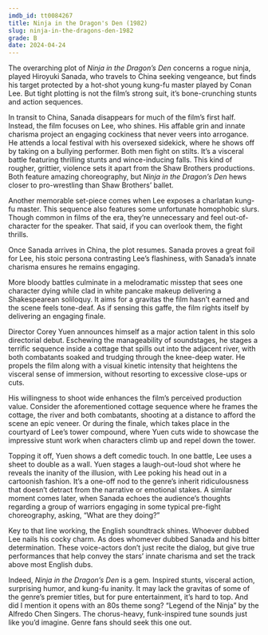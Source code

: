 ```yaml
---
imdb_id: tt0084267
title: Ninja in the Dragon's Den (1982)
slug: ninja-in-the-dragons-den-1982
grade: B
date: 2024-04-24
---
```


The overarching plot of _Ninja in the Dragon’s Den_ concerns a rogue ninja, played Hiroyuki Sanada, who travels to China seeking vengeance, but finds his target protected by a hot-shot young kung-fu master played by Conan Lee. But tight plotting is not the film’s strong suit, it’s bone-crunching stunts and action sequences.

<!-- end -->

In transit to China, Sanada disappears for much of the film’s first half. Instead, the film focuses on Lee, who shines. His affable grin and innate charisma project an engaging cockiness that never veers into arrogance. He attends a local festival with his oversexed sidekick, where he shows off by taking on a bullying performer. Both men fight on stilts. It’s a visceral battle featuring thrilling stunts and wince-inducing falls. This kind of rougher, grittier, violence sets it apart from the Shaw Brothers productions. Both feature amazing choreography, but _Ninja in the Dragon’s Den_ hews closer to pro-wrestling than Shaw Brothers’ ballet.

Another memorable set-piece comes when Lee exposes a charlatan kung-fu master. This sequence also features some unfortunate homophobic slurs. Though common in films of the era, they’re unnecessary and feel out-of-character for the speaker. That said, if you can overlook them, the fight thrills.

Once Sanada arrives in China, the plot resumes. Sanada proves a great foil for Lee, his stoic persona contrasting Lee’s flashiness, with Sanada’s innate charisma ensures he remains engaging.

More bloody battles culminate in a melodramatic misstep that sees one character dying while clad in white pancake makeup delivering a Shakespearean soliloquy. It aims for a gravitas the film hasn’t earned and the scene feels tone-deaf. As if sensing this gaffe, the film rights itself by delivering an engaging finale.

Director Corey Yuen announces himself as a major action talent in this solo directorial debut. Eschewing the manageability of soundstages, he stages a terrific sequence inside a cottage that spills out into the adjacent river, with both combatants soaked and trudging through the knee-deep water. He propels the film along with a visual kinetic intensity that heightens the visceral sense of immersion, without resorting to excessive close-ups or cuts.

His willingness to shoot wide enhances the film’s perceived production value. Consider the aforementioned cottage sequence where he frames the cottage, the river and both combatants, shooting at a distance to afford the scene an epic veneer. Or during the finale, which takes place in the courtyard of Lee’s tower compound, where Yuen cuts wide to showcase the impressive stunt work when characters climb up and repel down the tower.

Topping it off, Yuen shows a deft comedic touch. In one battle, Lee uses a sheet to double as a wall. Yuen stages a laugh-out-loud shot where he reveals the inanity of the illusion, with Lee poking his head out in a cartoonish fashion. It’s a one-off nod to the genre’s inherit ridiculousness that doesn’t detract from the narrative or emotional stakes. A similar moment comes later, when Sanada echoes the audience’s thoughts regarding a group of warriors engaging in some typical pre-fight choreography, asking, “What are they doing?”

Key to that line working, the English soundtrack shines. Whoever dubbed Lee nails his cocky charm. As does whomever dubbed Sanada and his bitter determination. These voice-actors don’t just recite the dialog, but give true performances that help convey the stars’ innate charisma and set the track above most English dubs.

Indeed, _Ninja in the Dragon’s Den_ is a gem. Inspired stunts, visceral action, surprising humor, and kung-fu inanity. It may lack the gravitas of some of the genre’s premier titles, but for pure entertainment, it’s hard to top. And did I mention it opens with an 80s theme song? “Legend of the Ninja” by the Alfredo Chen Singers. The chorus-heavy, funk-inspired tune sounds just like you’d imagine. Genre fans should seek this one out.

